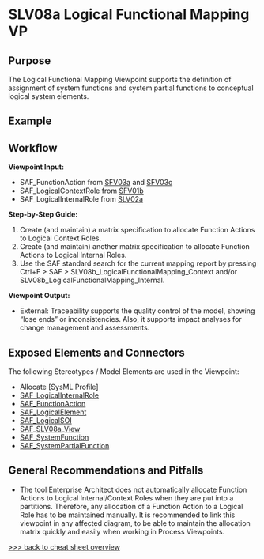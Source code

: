 # SLV08a Logical Functional Mapping VP

## Purpose
The Logical Functional Mapping Viewpoint supports the definition of assignment of system functions and system partial functions to conceptual logical system elements.

## Example

## Workflow
**Viewpoint Input:**
* SAF_FunctionAction from [SFV03a](System-Process-Viewpoint.md) and [SFV03c](System-Functional-Refinement-Viewpoint.md)
* SAF_LogicalContextRole from [SFV01b](System-Definition-Viewpoint.md)
* SAF_LogicalInternalRole from [SLV02a](Logical-Structure-Definition-Viewpoint.md)

**Step-by-Step Guide:**
1.	Create (and maintain) a matrix specification to allocate Function Actions to Logical Context Roles.
2.	Create (and maintain) another matrix specification to allocate Function Actions to Logical Internal Roles.
3.	Use the SAF standard search for the current mapping report by pressing Ctrl+F > SAF > SLV08b_LogicalFunctionalMapping_Context and/or SLV08b_LogicalFunctionalMapping_Internal.

**Viewpoint Output:**
* External: Traceability supports the quality control of the model, showing “lose ends” or inconsistencies. Also, it supports impact analyses for change management and assessments.

## Exposed Elements and Connectors
The following Stereotypes / Model Elements are used in the Viewpoint:
* Allocate [SysML Profile]
* [SAF_LogicalInternalRole](https://github.com/GfSE/SAF-Specification/blob/TdSE2023/stereotypes.md#SAF_LogicalInternalRole)
* [SAF_FunctionAction](https://github.com/GfSE/SAF-Specification/blob/TdSE2023/stereotypes.md#/stereotypes.md#SAF_FunctionAction)
* [SAF_LogicalElement](https://github.com/GfSE/SAF-Specification/blob/TdSE2023/stereotypes.md#/stereotypes.md#SAF_LogicalElement)
* [SAF_LogicalSOI](https://github.com/GfSE/SAF-Specification/blob/TdSE2023/stereotypes.md#SAF_LogicalSOI)
* [SAF_SLV08a_View](https://github.com/GfSE/SAF-Specification/blob/TdSE2023/stereotypes.md#SAF_SLV08a_View)
* [SAF_SystemFunction](https://github.com/GfSE/SAF-Specification/blob/TdSE2023/stereotypes.md#SAF_SystemFunction)
* [SAF_SystemPartialFunction](https://github.com/GfSE/SAF-Specification/blob/TdSE2023/stereotypes.md#SAF_SystemPartialFunction)

## General Recommendations and Pitfalls
* The tool Enterprise Architect does not automatically allocate Function Actions to Logical Internal/Context Roles when they are put into a partitions. Therefore, any allocation of a Function Action to a Logical Role has to be maintained manually. It is recommended to link this viewpoint in any affected diagram, to be able to maintain the allocation matrix quickly and easily when working in Process Viewpoints.

[>>> back to cheat sheet overview](../CheatSheet.md)
